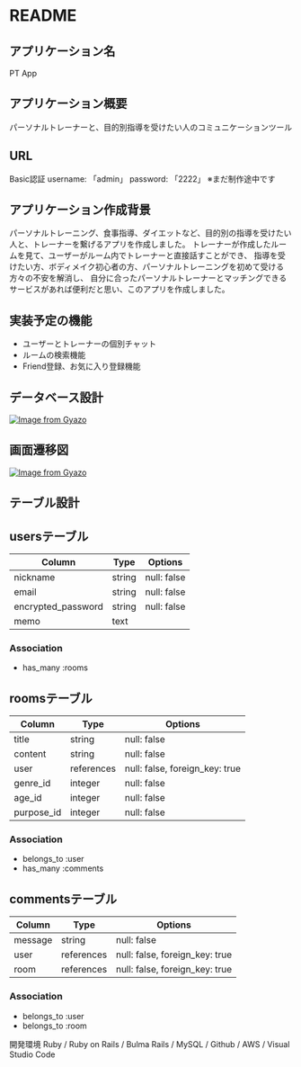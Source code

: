 # README

## アプリケーション名
PT App

## アプリケーション概要
パーソナルトレーナーと、目的別指導を受けたい人のコミュニケーションツール

## URL
Basic認証
username: 「admin」
password: 「2222」
※まだ制作途中です

## アプリケーション作成背景
パーソナルトレーニング、食事指導、ダイエットなど、目的別の指導を受けたい人と、トレーナーを繋げるアプリを作成しました。 トレーナーが作成したルームを見て、ユーザーがルーム内でトレーナーと直接話すことができ、 指導を受けたい方、ボディメイク初心者の方、パーソナルトレーニングを初めて受ける方々の不安を解消し、 自分に合ったパーソナルトレーナーとマッチングできるサービスがあれば便利だと思い、このアプリを作成しました。

## 実装予定の機能
* ユーザーとトレーナーの個別チャット
* ルームの検索機能
* Friend登録、お気に入り登録機能

## データベース設計
[![Image from Gyazo](https://gyazo.com/7c9d9fb3907d2110d6f44f9bd91fd5a9.jpg)](https://gyazo.com/7c9d9fb3907d2110d6f44f9bd91fd5a9)

## 画面遷移図
[![Image from Gyazo](https://gyazo.com/62cadafeff4d6f1d5ba074982102c944.jpg)](https://gyazo.com/62cadafeff4d6f1d5ba074982102c944)

## テーブル設計

## usersテーブル
 | Column             | Type   | Options     |
 | ------------------ | ------ | ----------- |
 | nickname           | string | null: false |
 | email              | string | null: false |
 | encrypted_password | string | null: false |
 | memo               | text   |             |

### Association
* has_many :rooms


## roomsテーブル
 | Column             | Type       | Options                        |
 | ------------------ | ---------- | ------------------------------ |
 | title              | string     | null: false                    |
 | content            | string     | null: false                    |
 | user               | references | null: false, foreign_key: true |
 | genre_id           | integer    | null: false                    |
 | age_id             | integer    | null: false                    |
 | purpose_id         | integer    | null: false                    |

### Association
* belongs_to :user
* has_many :comments


## commentsテーブル
 | Column  | Type       | Options                        |
 | ------- | ---------- | ------------------------------ |
 | message | string     | null: false                    |
 | user    | references | null: false, foreign_key: true |
 | room    | references | null: false, foreign_key: true |

### Association
* belongs_to :user
* belongs_to :room


開発環境
Ruby / Ruby on Rails / Bulma Rails / MySQL / Github / AWS / Visual Studio Code